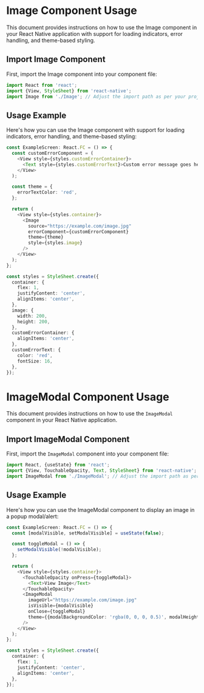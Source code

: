 # Image Component Usage

This document provides instructions on how to use the Image component in your React Native application with support for loading indicators, error handling, and theme-based styling.

## Import Image Component

First, import the Image component into your component file:

```typescript
import React from 'react';
import {View, StyleSheet} from 'react-native';
import Image from './Image'; // Adjust the import path as per your project structure
```

## Usage Example

Here's how you can use the Image component with support for loading indicators, error handling, and theme-based styling:

```typescript
const ExampleScreen: React.FC = () => {
  const customErrorComponent = (
    <View style={styles.customErrorContainer}>
      <Text style={styles.customErrorText}>Custom error message goes here</Text>
    </View>
  );

  const theme = {
    errorTextColor: 'red',
  };

  return (
    <View style={styles.container}>
      <Image
        source="https://example.com/image.jpg"
        errorComponent={customErrorComponent}
        theme={theme}
        style={styles.image}
      />
    </View>
  );
};

const styles = StyleSheet.create({
  container: {
    flex: 1,
    justifyContent: 'center',
    alignItems: 'center',
  },
  image: {
    width: 200,
    height: 200,
  },
  customErrorContainer: {
    alignItems: 'center',
  },
  customErrorText: {
    color: 'red',
    fontSize: 16,
  },
});
```

# ImageModal Component Usage

This document provides instructions on how to use the `ImageModal` component in your React Native application.

## Import ImageModal Component

First, import the `ImageModal` component into your component file:

```typescript
import React, {useState} from 'react';
import {View, TouchableOpacity, Text, StyleSheet} from 'react-native';
import ImageModal from './ImageModal'; // Adjust the import path as per your project structure
```

## Usage Example

Here's how you can use the ImageModal component to display an image in a popup modal/alert:

```typescript
const ExampleScreen: React.FC = () => {
  const [modalVisible, setModalVisible] = useState(false);

  const toggleModal = () => {
    setModalVisible(!modalVisible);
  };

  return (
    <View style={styles.container}>
      <TouchableOpacity onPress={toggleModal}>
        <Text>View Image</Text>
      </TouchableOpacity>
      <ImageModal
        imageUrl="https://example.com/image.jpg"
        isVisible={modalVisible}
        onClose={toggleModal}
        theme={{modalBackgroundColor: 'rgba(0, 0, 0, 0.5)', modalHeight: 400}}
      />
    </View>
  );
};

const styles = StyleSheet.create({
  container: {
    flex: 1,
    justifyContent: 'center',
    alignItems: 'center',
  },
});
```

